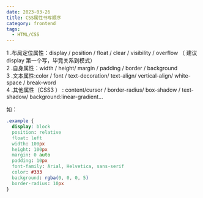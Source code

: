 ```yaml
---
date: 2023-03-26
title: CSS属性书写顺序
category: frontend
tags:
  - HTML/CSS
---
```


1 .布局定位属性：display / position / float / clear / visibility / overflow （ 建议 display 第一个写，毕竟关系到模式）  
2 .自身属性：width / height/ margin / padding / border / background  
3 .文本属性:color / font / text-decoration/ text-align/ vertical-align/ white- space / break-word  
4 .其他属性（CSS3 ） : content/cursor / border-radius/ box-shadow / text-shadow/ background:linear-gradient…

如：

```css
.example {
  display: block
  position: relative
  float: left
  width: 100px
  height: 100px
  margin: 0 auto
  padding: 10px
  font-family: Arial, Helvetica, sans-serif
  color: #333
  background: rgba(0, 0, 0, 5)
  border-radius: 10px
}
```
